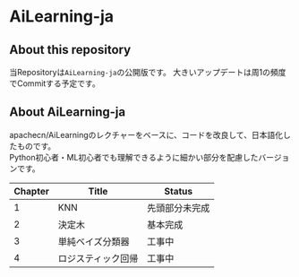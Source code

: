# AiLearning-ja

## About this repository
当Repositoryは`AiLearning-ja`の公開版です。
大きいアップデートは周1の頻度でCommitする予定です。

## About AiLearning-ja
apachecn/AiLearningのレクチャーをベースに、コードを改良して、日本語化したものです。  
Python初心者・ML初心者でも理解できるように細かい部分を配慮したバージョンです。

| Chapter | Title | Status |
| ------------- | ------------- | ------------- |
| 1  | KNN  | 先頭部分未完成  |
| 2  | 決定木  | 基本完成  |
| 3  | 単純ベイズ分類器  | 工事中  |
| 4  | ロジスティック回帰  | 工事中  |
